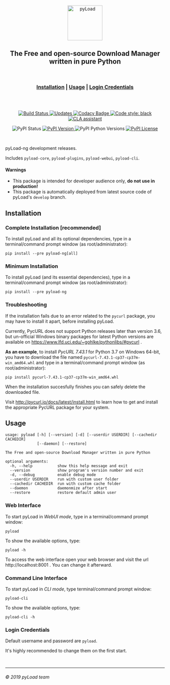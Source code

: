 <br />
<p align="center">
  <a href="https://pyload.net">
    <img src="https://raw.githubusercontent.com/pyload/pyload/develop/media/banner.png" alt="pyLoad" height="110" />
  </a>
</p>
<h2 align="center">The Free and open-source Download Manager written in pure Python</h2>
<br />
<h3 align="center"><a href="#installation">Installation</a> | <a href="#usage">Usage</a> | <a href="#login-credentials">Login Credentials</a></h3>
<br />
<br />
<p align="center">
  <a href="https://travis-ci.org/pyload/pyload">
    <img src="https://travis-ci.org/yload/pyload.svg?branch=develop" alt="Build Status" />
  </a>
  <a href="https://pyup.io/repos/github/pyload/pyload/">
    <img src="https://pyup.io/repos/github/pyload/pyload/shield.svg" alt="Updates" />
  </a>
  <a class="badge-align" href="https://www.codacy.com/app/pyLoad/pyload?utm_source=github.com&amp;utm_medium=referral&amp;utm_content=pyload/pyload&amp;utm_campaign=Badge_Grade">
    <img src="https://api.codacy.com/project/badge/Grade/240a2201eee54680b1c34bf86a32abd0" alt="Codacy Badge" />
  </a>
  <a href="https://github.com/ambv/black">
    <img src="https://img.shields.io/badge/code%20style-black-000000.svg" alt="Code style: black" />
  </a>
  <a href="https://cla-assistant.io/pyload/pyload">
    <img src="https://cla-assistant.io/readme/badge/pyload/pyload" alt="CLA assistant" />
  </a>
</p>
<p align="center">
  <img src="https://img.shields.io/pypi/status/pyload-ng.svg" alt="PyPI Status" />
  <a href="https://pypi.python.org/pypi/pyload-ng">
    <img src="https://img.shields.io/pypi/v/pyload-ng.svg" alt="PyPI Version" />
  </a>
  <img src="https://img.shields.io/pypi/pyversions/pyload-ng.svg" alt="PyPI Python Versions" />
  <a href="https://github.com/pyload/pyload/blob/develop/LICENSE.md">
    <img src="https://img.shields.io/pypi/l/pyload-ng.svg" alt="PyPI License" />
  </a>
</p>
<br />

pyLoad-ng development releases.

Includes `pyload-core`, `pyload-plugins`, `pyload-webui`, `pyload-cli`.

#### Warnings

- This package is intended for developer audience only, **do not use in production!**
- This package is automatically deployed from latest source code of pyLoad's `develop` branch.


Installation
------------

### Complete Installation [recommended]

To install pyLoad and all its optional dependencies,
type in a terminal/command prompt window (as root/administrator):

    pip install --pre pyload-ng[all]

### Minimum Installation

To install pyLoad (and its essential dependencies),
type in a terminal/command prompt window (as root/administrator):

    pip install --pre pyload-ng

### Troubleshooting

If the installation fails due to an error related to the `pycurl` package,
you may have to install it apart, before installing pyLoad.

Currently, PycURL does not support Python releases later than version 3.6,
but un-official Windows binary packages for latest Python versions are available
on https://www.lfd.uci.edu/~gohlke/pythonlibs/#pycurl .

**As an example**,
to install *PycURL 7.43.1* for Python 3.7 on Windows 64-bit, you have to
download the file named `pycurl-7.43.1-cp37-cp37m-win_amd64.whl`
and type in a terminal/command prompt window (as root/administrator):

    pip install pycurl-7.43.1-cp37-cp37m-win_amd64.whl

When the installation succesfully finishes you can safely delete the downloaded file.

Visit http://pycurl.io/docs/latest/install.html to learn how to get and install
the appropriate PycURL package for your system.


Usage
-----

    usage: pyload [-h] [--version] [-d] [--userdir USERDIR] [--cachedir CACHEDIR]
                  [--daemon] [--restore]

    The Free and open-source Download Manager written in pure Python

    optional arguments:
      -h, --help           show this help message and exit
      --version            show program's version number and exit
      -d, --debug          enable debug mode
      --userdir USERDIR    run with custom user folder
      --cachedir CACHEDIR  run with custom cache folder
      --daemon             daemonmize after start
      --restore            restore default admin user
      
### Web Interface

To start pyLoad in *WebUI mode*,
type in a terminal/command prompt window:

    pyload

To show the available options, type:
    
    pyload -h
    
To access the web interface open your web browser and visit the url http://localhost:8001 .
You can change it afterward.

### Command Line Interface

To start pyLoad in *CLI mode*,
type terminal/command prompt window:

    pyload-cli

To show the available options, type:

    pyload-cli -h

### Login Credentials

Default username and password are `pyload`.

It's highly recommended to change them on the first start.


<br />

-------------------------
###### © 2019 pyLoad team
